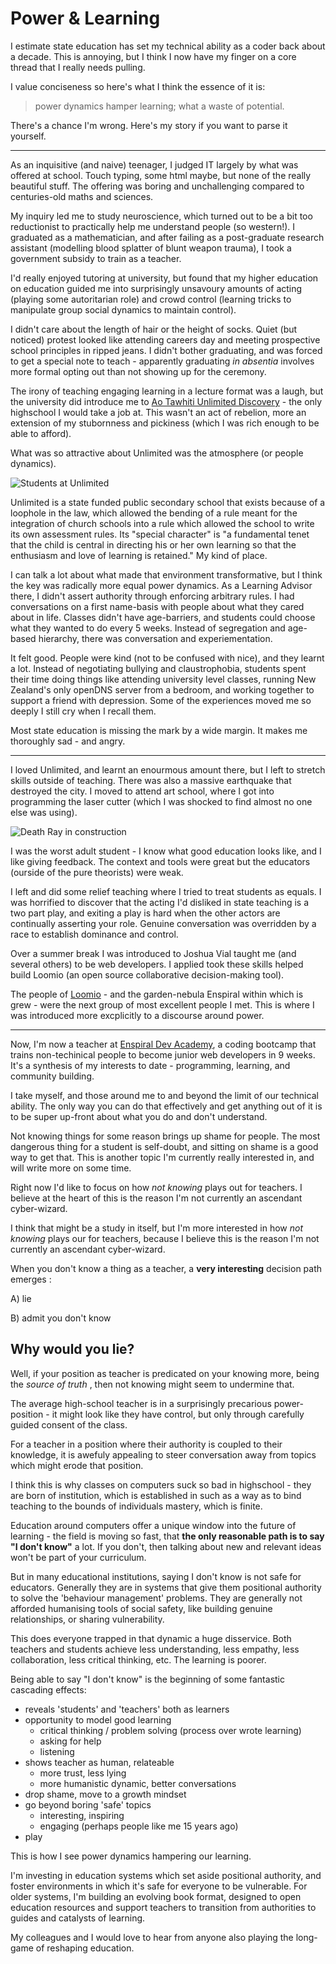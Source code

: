 # Power & Learning

I estimate state education has set my technical ability as a coder back about a decade.
This is annoying, but I think I now have my finger on a core thread that I really needs pulling.

I value conciseness so here's what I think the essence of it is: 
> power dynamics hamper learning; what a waste of potential.

There's a chance I'm wrong. Here's my story if you want to parse it yourself.

---

As an inquisitive (and naive) teenager, I judged IT largely by what was offered at school.
Touch typing, some html maybe, but none of the really beautiful stuff.
The offering was boring and unchallenging compared to centuries-old maths and sciences. 

My inquiry led me to study neuroscience, which turned out to be a bit too reductionist to practically help me understand people (so western!).
I graduated as a mathematician, and after failing as a post-graduate research assistant (modelling blood splatter of blunt weapon trauma), I took a government subsidy to train as a teacher. 

I'd really enjoyed tutoring at university, but found that my higher education on education guided me into surprisingly unsavoury amounts of acting (playing some autoritarian role) and crowd control (learning tricks to manipulate group social dynamics to maintain control).

I didn't care about the length of hair or the height of socks.
Quiet (but noticed) protest looked like attending careers day and meeting prospective school principles in ripped jeans.
I didn't bother graduating, and was forced to get a special note to teach - apparently graduating _in absentia_ involves more formal opting out than not showing up for the ceremony.

The irony of teaching engaging learning in a lecture format was a laugh, but the university did introduce me to [Ao Tawhiti Unlimited Discovery](http://aotawhiti.school.nz/) - the only highschool I would take a job at.
This wasn't an act of rebelion, more an extension of my stubornness and pickiness (which I was rich enough to be able to afford).

What was so attractive about Unlimited was the atmosphere (or people dynamics).

![Students at Unlimited](images/upt_learning.jpg "Students learning at Unlimited")


Unlimited is a state funded public secondary school that exists because of a loophole in the law, which allowed the bending of a rule meant for the integration of church schools into a rule which allowed the school to write its own assessment rules.
Its "special character" is "a fundamental tenet that the child is central in directing his or her own learning so that the enthusiasm and love of learning is retained."
My kind of place.

I can talk a lot about what made that environment transformative, but I think the key was radically more equal power dynamics.
As a Learning Advisor there, I didn't assert authority through enforcing arbitrary rules.
I had conversations on a first name-basis with people about what they cared about in life.
Classes didn't have age-barriers, and students could choose what they wanted to do every 5 weeks.
Instead of segregation and age-based hierarchy, there was conversation and experiementation.

It felt good.
People were kind (not to be confused with nice), and they learnt a lot.
Instead of negotiating bullying and claustrophobia, students spent their time doing things like attending university level classes, running New Zealand's only openDNS server from a bedroom, and working together to support a friend with depression.
Some of the experiences moved me so deeply I still cry when I recall them.

Most state education is missing the mark by a wide margin. It makes me thoroughly sad - and angry.

---

I loved Unlimited, and learnt an enourmous amount there, but I left to stretch skills outside of teaching.
There was also a massive earthquake that destroyed the city.
I moved to attend art school, where I got into programming the laser cutter (which I was shocked to find almost no one else was using). 

![Death Ray in construction](images/laser_death_ray_2.jpg "Death Ray (solar collector) in construction")

I was the worst adult student - I know what good education looks like, and I like giving feedback.
The context and tools were great but the educators (ourside of the pure theorists) were weak.

I left and did some relief teaching where I tried to treat students as equals.
I was horrified to discover that the acting I'd disliked in state teaching is a two part play, and exiting a play is hard when the other actors are continually asserting your role.
Genuine conversation was overridden by a race to establish dominance and control.

Over a summer break I was introduced to Joshua Vial taught me (and several others) to be web developers.
I applied took these skills helped build Loomio (an open source collaborative decision-making tool).

The people of [Loomio](http://www.loomio.org)  - and the garden-nebula Enspiral within which is grew - were the next group of most excellent people I met.
This is where I was introduced more excplicitly to a discourse around power.

---

Now, I'm now a teacher at [Enspiral Dev Academy](http://www.devacademy.co.nz), a coding bootcamp that trains non-techinical people to become junior web developers in 9 weeks.
It's a synthesis of my interests to date - programming, learning, and community building.

I take myself, and those around me to and beyond the limit of our technical ability.
The only way you can do that effectively and get anything out of it is to be super up-front about what you do and don't understand.

Not knowing things for some reason brings up shame for people.
The most dangerous thing for a student is self-doubt, and sitting on shame is a good way to get that.
This is another topic I'm currently really interested in, and will write more on some time.

Right now I'd like to focus on how _not knowing_ plays out for teachers.
I believe at the heart of this is the reason I'm not currently an ascendant cyber-wizard.

I think that might be a study in itself, but I'm more interested in how _not knowing_ plays our for teachers, because I believe this is the reason I'm not currently an ascendant cyber-wizard.

When you don't know a thing as a teacher, a **very interesting** decision path emerges : 

A) lie

B) admit you don't know


## Why would you lie?

Well, if your position as teacher is predicated on your knowing more, being the _source of truth_ , then not knowing might seem to undermine that.

The average high-school teacher is in a surprisingly precarious power-position - it might look like they have control, but only through carefully guided consent of the class.

For a teacher in a position where their authority is coupled to their knowledge, it is awefuly appealing to steer conversation away from topics which might erode that position.

I think this is why classes on computers suck so bad in highschool - they are born of institution, which is established in such as a way as to bind teaching to the bounds of individuals mastery, which is finite.

Education around computers offer a unique window into the future of learning - the field is moving so fast, that **the only reasonable path is to say "I don't know"** a lot.
If you don't, then talking about new and relevant ideas won't be part of your curriculum.


But in many educational institutions, saying I don't know is not safe for educators.
Generally they are in systems that give them positional authority to solve the 'behaviour management' problems.
They are generally not afforded humanising tools of social safety, like building genuine relationships, or sharing vulnerability.

This does everyone trapped in that dynamic a huge disservice.
Both teachers and students achieve less understanding, less empathy, less collaboration, less critical thinking, etc.
The learning is poorer.


Being able to say "I don't know" is the beginning of some fantastic cascading effects:
- reveals 'students' and 'teachers' both as learners
- opportunity to model good learning
  - critical thinking / problem solving (process over wrote learning)
  - asking for help
  - listening
- shows teacher as human, relateable
  - more trust, less lying
  - more humanistic dynamic, better conversations
- drop shame, move to a growth mindset
- go beyond boring 'safe' topics
  - interesting, inspiring
  - engaging (perhaps people like me 15 years ago)
- play


This is how I see power dynamics  hampering our learning.

I'm investing in education systems which set aside positional authority, and foster environments in which it's safe for everyone to be vulnerable.
For older systems, I'm building an evolving book format, designed to open education resources and support teachers to transition from authorities to guides and catalysts of learning.

My colleagues and I would love to hear from anyone also playing the long-game of reshaping education.

